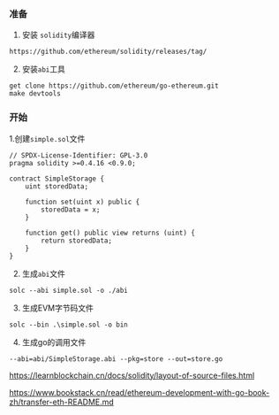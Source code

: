 ### 准备

1. 安装 `solidity`编译器

```
https://github.com/ethereum/solidity/releases/tag/
```

2. 安装`abi`工具

```
get clone https://github.com/ethereum/go-ethereum.git
make devtools
```

### 开始

1.创建`simple.sol`文件

```
// SPDX-License-Identifier: GPL-3.0
pragma solidity >=0.4.16 <0.9.0;

contract SimpleStorage {
    uint storedData;

    function set(uint x) public {
        storedData = x;
    }

    function get() public view returns (uint) {
        return storedData;
    }
}
```

2. 生成`abi`文件

```
solc --abi simple.sol -o ./abi
```

3. 生成EVM字节码文件

```
solc --bin .\simple.sol -o bin
```

4. 生成go的调用文件

```
--abi=abi/SimpleStorage.abi --pkg=store --out=store.go
```



https://learnblockchain.cn/docs/solidity/layout-of-source-files.html

https://www.bookstack.cn/read/ethereum-development-with-go-book-zh/transfer-eth-README.md